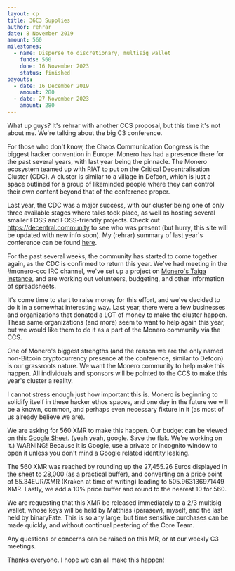 ```yaml
---
layout: cp
title: 36C3 Supplies
author: rehrar
date: 8 November 2019
amount: 560
milestones:
  - name: Disperse to discretionary, multisig wallet
    funds: 560
    done: 16 November 2023
    status: finished
payouts:
  - date: 16 December 2019
    amount: 280
  - date: 27 November 2023
    amount: 280
---
```


What up guys? It's rehrar with another CCS proposal, but this time it's not about me. We're talking about the big C3 conference.

For those who don't know, the Chaos Communication Congress is the biggest hacker convention in Europe. Monero has had a presence there for the past several years, with last year being the pinnacle. The Monero ecosystem teamed up with RIAT to put on the Critical Decentralisation Cluster (CDC). A cluster is similar to a village in Defcon, which is just a space outlined for a group of likeminded people where they can control their own content beyond that of the conference proper.

Last year, the CDC was a major success, with our cluster being one of only three available stages where talks took place, as well as hosting several smaller FOSS and FOSS-friendly projects. Check out https://decentral.community to see who was present (but hurry, this site will be updated with new info soon). My (rehrar) summary of last year's conference can be found [here](https://www.reddit.com/r/Monero/comments/abl4df/35c3_rehrar_report/).

For the past several weeks, the community has started to come together again, as the CDC is confirmed to return this year. We've had meeting in the #monero-ccc IRC channel, we've set up a project on [Monero's Taiga instance](https://taiga.getmonero.org/project/parasew-36c3/timeline), and are working out volunteers, budgeting, and other information of spreadsheets.

It's come time to start to raise money for this effort, and we've decided to do it in a somewhat interesting way. Last year, there were a few businesses and organizations that donated a LOT of money to make the cluster happen. These same organizations (and more) seem to want to help again this year, but we would like them to do it as a part of the Monero community via the CCS.

One of Monero's biggest strengths (and the reason we are the only named non-Bitcoin cryptocurrency presence at the conference, similar to Defcon) is our grassroots nature. We want the Monero community to help make this happen. All individuals and sponsors will be pointed to the CCS to make this year's cluster a reality.

I cannot stress enough just how important this is. Monero is beginning to solidify itself in these hacker ethos spaces, and one day in the future we will be a known, common, and perhaps even necessary fixture in it (as most of us already believe we are). 

We are asking for 560 XMR to make this happen. Our budget can be viewed on this [Google Sheet](https://docs.google.com/spreadsheets/d/1xBKmq6oFxq3HePKlJwN7xs_mPvwS-lTwpNvVhjC9ANA/edit#gid=0). (yeah yeah, google. Save the flak. We're working on it.) WARNING! Because it is Google, use a private or incognito window to open it unless you don't mind a Google related identity leaking.

The 560 XMR was reached by rounding up the 27,455.26 Euros displayed in the sheet to 28,000 (as a practical buffer), and converting on a price point of 55.34EUR/XMR (Kraken at time of writing) leading to ‭505.963136971449 XMR. Lastly, we add a 10% price buffer and round to the nearest 10 for 560.

We are requesting that this XMR be released immediately to a 2/3 multisig wallet, whose keys will be held by Matthias (parasew), myself, and the last held by binaryFate. This is so any large, but time sensitive purchases can be made quickly, and without continual pestering of the Core Team.

Any questions or concerns can be raised on this MR, or at our weekly C3 meetings.

Thanks everyone. I hope we can all make this happen!
